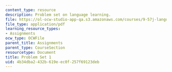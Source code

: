 ```yaml
---
content_type: resource
description: Problem set on language learning.
file: https://ol-ocw-studio-app-qa.s3.amazonaws.com/courses/9-57j-language-acquisition-fall-2001/4b34dba2432b619eec0f257f69123deb_ProblemSet1.pdf
file_type: application/pdf
learning_resource_types:
- Assignments
ocw_type: OCWFile
parent_title: Assignments
parent_type: CourseSection
resourcetype: Document
title: Problem Set 1
uid: 4b34dba2-432b-619e-ec0f-257f69123deb
---
```

